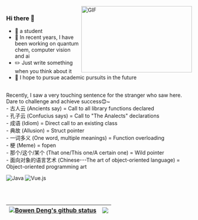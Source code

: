 
<!--
**BonedDeng/BonedDeng** is a ✨ _special_ ✨ repository because its `README.md` (this file) appears on your GitHub profile.

Here are some ideas to get you started:

- 🔭 I’m currently working on ...
- 🌱 I’m currently learning ...
- 👯 I’m looking to collaborate on ...
- 🤔 I’m looking for help with ...
- 💬 Ask me about ...
- 📫 How to reach me: ...
- 😄 Pronouns: ...
- ⚡ Fun fact: ...
- ⚡ Wechat:18681265447 ...

-->
<img align="right" alt="GIF" src="https://s1.ax1x.com/2022/04/19/LworCt.gif?raw=true" width="300" height="180" />

### Hi there 👋
- 🌱 a student
- 🔭 In recent years, I have been working on quantum chem, computer vision and ai
- ✏️ Just write something when you think about it
- 💪 I hope to pursue academic pursuits in the future

<br>
Recently, I saw a very touching sentence for the stranger who saw here.
<br>
Dare to challenge and achieve success😊~
<br>
- 古人云 (Ancients say) = Call to all library functions declared
<br>
- 孔子云 (Confucius says) = Call to "The Analects" declarations
<br>
- 成语 (Idiom) = Direct call to an existing class
<br>
- 典故 (Allusion) = Struct pointer
<br>
- 一词多义 (One word, multiple meanings) = Function overloading
<br>
- 梗 (Meme) = fopen
<br>
- 那个/这个/某个 (That one/This one/A certain one) = Wild pointer
<br>
- 面向对象的语言艺术 (Chinese---The art of object-oriented language) = Object-oriented programming art
<br>



![Java](https://img.shields.io/badge/Java-1.8-orange?style=flat-square&logo=Java) ![Vue.js](https://img.shields.io/badge/-Vue.js-%232c3e50?style=flat-square&logo=vuedotjs)


<br>
<br>

|<a href="https://github.com/BonedDeng/"><img align="center" src="https://github-readme-stats.vercel.app/api?username=BonedDeng&show_icons=true&include_all_commits=true&hide_border=true" alt="Bowen Deng's github status" /></a>|<a href="https://github.com/BonedDeng"><img align="center" src="https://github-readme-stats.vercel.app/api/top-langs/?username=BonedDeng&layout=compact&theme=buefy&hide_border=true" /></a>|
|--|--|

